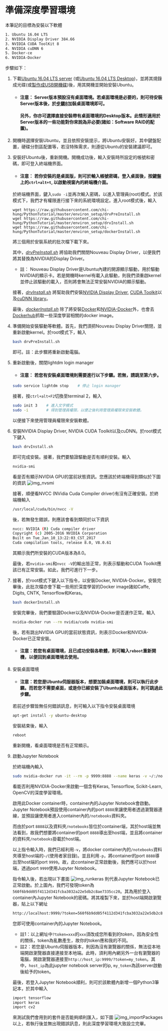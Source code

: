 # 準備深度學習環境

本筆記的目標為安裝以下軟體
```bash
1. Ubuntu 16.04 LTS
2. NVIDIA Display Driver 384.66
3. NVIDIA CUDA ToolKit 8
4. NVIDIA cuDNN 6
5. Docker-ce
6. NVIDIA-Docker
```
步驟如下：
1. 下載[Ubuntu 16.04 LTS server](http://ftp.ubuntu-tw.org/mirror/ubuntu-releases/16.04.3/ubuntu-16.04.3-server-amd64.iso) (或[Ubuntu 16.04 LTS Desktop](http://releases.ubuntu.com/16.04.3/ubuntu-16.04.3-desktop-amd64.iso?_ga=2.79702615.1542122037.1505967108-763877899.1501350163))，並將其燒錄成光碟(或[製作成USB開機碟](https://unetbootin.github.io/))後，用其開機並開始安裝Ubuntu。
    * #### 注意： Server版本預設沒有桌面環境。若桌面環境是必要的，則可待安裝Server版本後，於[步驟8](#桌面環境)加裝桌面環境即可。
        #### 另外，你亦可選擇直接安裝帶有桌面環境的Desktop版本。此情形適用於Server版本的一些功能對你來說為非必要(諸如：Software RAID的配置)。
    
2. 開機時選擇安裝Ubuntu，並且依照安裝提示，將Ubuntu安裝好。其中鍵盤配置，硬碟分割區配置等，若沒特殊需求，則遵從Ubuntu的安裝建議即可。

3. 安裝好Ubuntu後，重新開機。開機成功後，輸入安裝時所設定的帳號和密碼，即可登入終端機界面。
    * #### 注意： 若你安裝的是桌面版，則可於輸入帳號密碼，登入桌面後，按鍵盤上的```ctrl+alt+t```, 以啟動視窗內的終端機介面。
    於終端機界面，鍵入```sudo -i```並再次輸入密碼，以進入管理員(root)模式。於該模式下，我們才有權限進行接下來的系統環境設定。進入root模式後，輸入
    ```
    wget https://raw.githubusercontent.com/chi-hung/PythonTutorial/master/environ_setup/drvPreInstall.sh
    wget https://raw.githubusercontent.com/chi-hung/PythonTutorial/master/environ_setup/drvInstall.sh
    wget https://raw.githubusercontent.com/chi-hung/PythonTutorial/master/environ_setup/dockerInstall.sh
    ```
    將三個用於安裝系統的批次檔下載下來。
    
    其中，*[drvPreInstall.sh](https://github.com/chi-hung/PythonTutorial/blob/master/environ_setup/drvPreInstall.sh)* 將協助我們關閉Nouveau Display Driver，以便我們將其替換為NVIDIA的Display Driver。
    
    * 註： Nouveau Display Driver是Ubuntu內建的開源顯示驅動，用於驅動NVIDIA的顯示卡。若是開機時kernel有載入此驅動，則我們須重啟kernel並停止該驅動的載入，否則將會無法正常安裝NVIDIA的顯示驅動。
    
    接著，*[drvInstall.sh](https://github.com/chi-hung/PythonTutorial/blob/master/environ_setup/drvInstall.sh)* 將幫助我們安裝[NVIDIA Display Driver](http://www.nvidia.com/Download/index.aspx), [CUDA Toolkit](https://developer.nvidia.com/cuda-toolkit)以及[cuDNN library](https://developer.nvidia.com/cudnn)。
    
    最後，*[dockerInstall.sh](https://github.com/chi-hung/PythonTutorial/blob/master/environ_setup/dockerInstall.sh)* 除了將安裝[Docker](https://www.docker.com/what-docker)和[NVIDIA-Docker](https://github.com/NVIDIA/nvidia-docker)外，也會去[Dockerhub](http://dockerhub.com/)抓取一些深度學習相關的docker image。
    
4. 準備開始安裝驅動等軟體。首先，我們須把Nouveau Display Driver關閉，並重新啟動kernel。於root模式下，輸入
    ```bash
    bash drvPreInstall.sh
    ```
    即可。註：此步驟將重新啟動電腦。

5. 重新啟動後，關閉lightdm login manager
    * #### 注意： 若您有安裝桌面環境則需要進行以下步驟。若無，請跳至第六步。
    ```bash
    sudo service lightdm stop    # 停止 login manager
    ```
    接著，按```ctrl+alt+F2```切換至terminal 2，輸入
    ```bash
    sudo init 3    # 進入文字模式
    sudo -i        # 得到管理員權限，以便之後利用管理員權限來安裝軟體。
    ```
    以便接下來使用管理員權限來安裝軟體。
5. 安裝NVIDIA Display Driver, NVIDIA CUDA Toolkit以及cuDNN。於root模式下鍵入
    ```bash
    bash drvInstall.sh
    ```
    即可完成安裝。接著，我們要驗證驅動是否有順利安裝。輸入
    ```bash
    nvidia-smi
    ```
    看是否有顯示NVIDIA GPU的當前狀態資訊。您應該於終端機得到類似於下圖的資訊
    ![img_nvsmi](https://i.imgur.com/hjWwGee.png)

    接著，順便看NVCC (NVidia Cuda Compiler driver)有沒有正確安裝。於終端機輸入
    ```bash
    /usr/local/cuda/bin/nvcc -V
    ```
    後，若無發生錯誤，則應該會看到類同於以下資訊
    ```bash
    nvcc: NVIDIA (R) Cuda compiler driver
    Copyright (c) 2005-2016 NVIDIA Corporation
    Built on Tue_Jan_10_13:22:03_CST_2017
    Cuda compilation tools, release 8.0, V8.0.61
    ```
    其顯示我們所安裝的CUDA版本為8.0。
    
    最後，若```nvidia-smi```和```nvcc -V```的輸出皆正常，則表示驅動和CUDA Toolkit應該已有正常安裝。如此，我們可進行下一步。
5. 接著，於root模式下鍵入以下指令，以安裝Docker, NVIDIA-Docker。安裝完畢後，此批次檔亦會下載一些用於深度學習的Docker image諸如Caffe, Digits, CNTK, Tensorflow和Keras。
    ```bash
    bash dockerInstall.sh
    ```
    安裝完畢後，我們要驗證Docker以及NVIDIA-Docker是否運作正常。輸入
    ```bash
    nvidia-docker run --rm nvidia/cuda nvidia-smi
    ```
    後，若有跳出NVIDIA GPU的當前狀態資訊，則表示Docker和NVIDIA-Docker已正常安裝。
    
    * #### 注意：若您有桌面環境，且已成功安裝各軟體，則可輸入```reboot```重新開機，以便回到桌面環境去使用。
<div id='桌面環境'>
    
8. 安裝桌面環境
     * #### 注意：若您是Ubuntu伺服器版本，想要加裝桌面環境，則可以執行此步驟。而若您不需要桌面，或是你已經安裝了Ubuntu桌面版本，則可跳過此步驟。
     
     若前述步驟皆無任何錯誤訊息，則可輸入以下指令安裝桌面環境
    ```bash
    apt-get install -y ubuntu-desktop
    ```
    安裝結束後，輸入
    ```bash
    reboot
    ```
    重新開機，看桌面環境是否有正常顯示。
    
7. 啟動Jupyter Notebook
 
    於終端機內輸入
    ```bash
    sudo nvidia-docker run -it --rm -p 9999:8888 --name keras -v ~/:/notebooks:cached honghu/keras:latest-gpu-py3
    ```
    看能否利用NVIDIA-Docker來啟動一個含有Keras, Tensorflow, Scikit-Learn, OpenCV的深度學習環境。
    
    啟用此Docker container時，container內的Jupyter Notebook會啟動。Jupyter Notebook預設使用container內的port ```8888```來讓使用者透過瀏覽器連線，並預設讓使用者進入container內的```/notebooks```資料夾。
    
    而由於port ```8888```以及資料夾```/notebooks```皆位於container端，其於host端並無法看到，故我們想要將container的port ```8888```導出至host端，並且將container的資料夾```/notebooks```掛載於host端。
    
    以上指令輸入時，我們已經利用```-v```，將docker container內的```/notebooks```資料夾導至host端的```~/```(使用者家目錄)。並且利用```-p```，將container的port ```8888```導出至host端的port ```9999```。故，此container正常啟動後，我們應可以於host端，透過port ```9999```使用Jupyter Notebook。

    指令輸入後，若出現以下畫面
    ![img_runkeras](https://i.imgur.com/saF0bqP.png)
則代表Jupyter Notebook已正常啟動。於上圖內，我們可發現token為```560f6b9dd05f4112d341fcba3032a22e5db2c8ae7335cc20```。其為用於登入container內Jupyter Notebook的密碼。將其複製下來，並於host端開啟瀏覽器，貼上以下網址
    ```bash
    http://localhost:9999/?token=560f6b9dd05f4112d341fcba3032a22e5db2c8ae7335cc20
    ```
    您即可使用container內的Jupyter Notebook。
     * 註1：以上網址中```?token=xxx```的```xxx```須改成您所看到的token，因為安全性的關係，token為亂數產生，故你的token應和我的不同。
     * 註2：若您是Ubuntu伺服器版本，則因為沒有瀏覽器的關係，無法從本地端開啟瀏覽器直接連接至本地端。此時，須利用內網另外一台有瀏覽器的電腦，開啟瀏覽器連接至```http://host_ip:9999/?token=my_token```。其中，```host_ip```為此jupyter notebook server的ip, ```my_token```為該server啟動後給予的token。
    
    最後，若登入Jupyter Notebook順利，則可於該軟體內新增一個Python3筆記本，於其中輸入
    ```bash
    import tensorflow
    import keras
    import cv2
    ```
    來測試我們會用到的套件是否能夠順利匯入，如下圖
    ![img_importPackages](https://i.imgur.com/SojFkGM.png)
    以上，若執行後並無出現錯誤訊息，則此深度學習環境大致設立完畢。